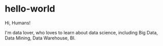 # hello-world
Hi, Humans!

I'm data lover, who loves to learn about data science, including Big Data, Data Mining, Data Warehouse, BI.
